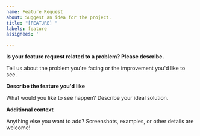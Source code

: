 ```yaml
---
name: Feature Request
about: Suggest an idea for the project.
title: "[FEATURE] "
labels: feature
assignees: ''

---
```


**Is your feature request related to a problem? Please describe.**

Tell us about the problem you're facing or the improvement you'd like to see.

**Describe the feature you'd like**

What would you like to see happen? Describe your ideal solution.

**Additional context**

Anything else you want to add? Screenshots, examples, or other details are welcome!
